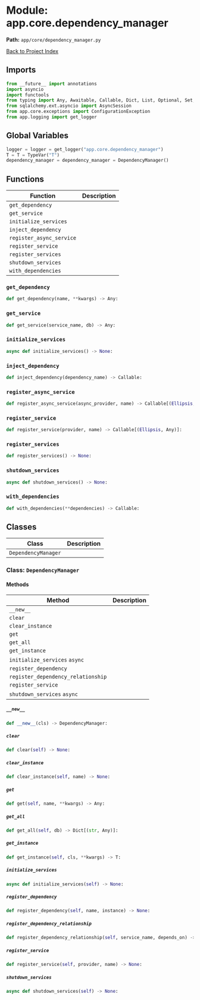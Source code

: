 # Module: app.core.dependency_manager

**Path:** `app/core/dependency_manager.py`

[Back to Project Index](../../../index.md)

## Imports
```python
from __future__ import annotations
import asyncio
import functools
from typing import Any, Awaitable, Callable, Dict, List, Optional, Set, Type, TypeVar, cast
from sqlalchemy.ext.asyncio import AsyncSession
from app.core.exceptions import ConfigurationException
from app.logging import get_logger
```

## Global Variables
```python
logger = logger = get_logger("app.core.dependency_manager")
T = T = TypeVar("T")
dependency_manager = dependency_manager = DependencyManager()
```

## Functions

| Function | Description |
| --- | --- |
| `get_dependency` |  |
| `get_service` |  |
| `initialize_services` |  |
| `inject_dependency` |  |
| `register_async_service` |  |
| `register_service` |  |
| `register_services` |  |
| `shutdown_services` |  |
| `with_dependencies` |  |

### `get_dependency`
```python
def get_dependency(name, **kwargs) -> Any:
```

### `get_service`
```python
def get_service(service_name, db) -> Any:
```

### `initialize_services`
```python
async def initialize_services() -> None:
```

### `inject_dependency`
```python
def inject_dependency(dependency_name) -> Callable:
```

### `register_async_service`
```python
def register_async_service(async_provider, name) -> Callable[(Ellipsis, Awaitable[T])]:
```

### `register_service`
```python
def register_service(provider, name) -> Callable[(Ellipsis, Any)]:
```

### `register_services`
```python
def register_services() -> None:
```

### `shutdown_services`
```python
async def shutdown_services() -> None:
```

### `with_dependencies`
```python
def with_dependencies(**dependencies) -> Callable:
```

## Classes

| Class | Description |
| --- | --- |
| `DependencyManager` |  |

### Class: `DependencyManager`

#### Methods

| Method | Description |
| --- | --- |
| `__new__` |  |
| `clear` |  |
| `clear_instance` |  |
| `get` |  |
| `get_all` |  |
| `get_instance` |  |
| `initialize_services` `async` |  |
| `register_dependency` |  |
| `register_dependency_relationship` |  |
| `register_service` |  |
| `shutdown_services` `async` |  |

##### `__new__`
```python
def __new__(cls) -> DependencyManager:
```

##### `clear`
```python
def clear(self) -> None:
```

##### `clear_instance`
```python
def clear_instance(self, name) -> None:
```

##### `get`
```python
def get(self, name, **kwargs) -> Any:
```

##### `get_all`
```python
def get_all(self, db) -> Dict[(str, Any)]:
```

##### `get_instance`
```python
def get_instance(self, cls, **kwargs) -> T:
```

##### `initialize_services`
```python
async def initialize_services(self) -> None:
```

##### `register_dependency`
```python
def register_dependency(self, name, instance) -> None:
```

##### `register_dependency_relationship`
```python
def register_dependency_relationship(self, service_name, depends_on) -> None:
```

##### `register_service`
```python
def register_service(self, provider, name) -> None:
```

##### `shutdown_services`
```python
async def shutdown_services(self) -> None:
```
